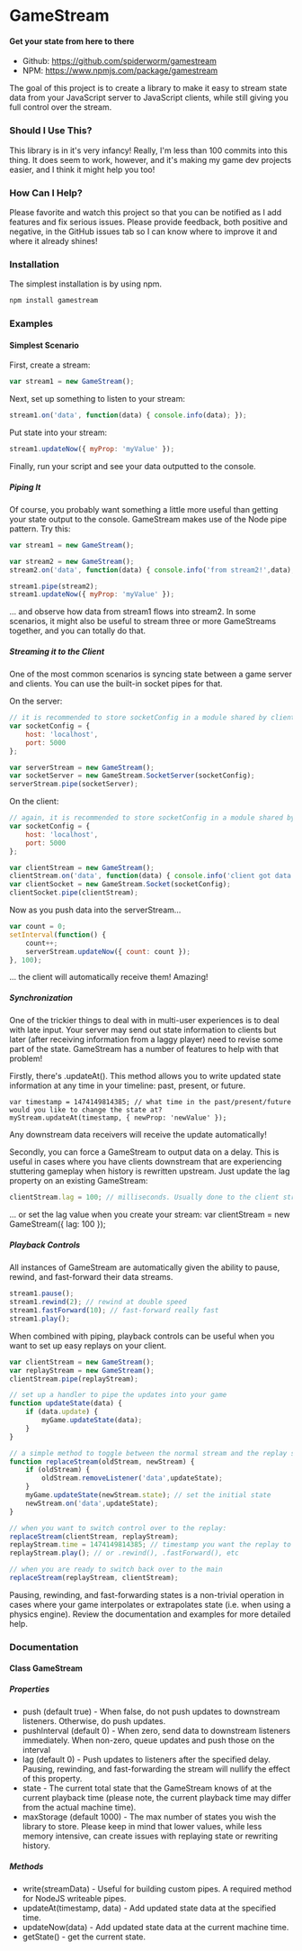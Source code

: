 
# GameStream
#### Get your state from here to there

- Github: https://github.com/spiderworm/gamestream
- NPM: https://www.npmjs.com/package/gamestream

The goal of this project is to create a library to make it easy to stream state data from your JavaScript server to JavaScript clients, while still giving you full control over the stream.

### Should I Use This?

This library is in it's very infancy! Really, I'm less than 100 commits into this thing. It does seem to work, however, and it's making my game dev projects easier, and I think it might help you too!

### How Can I Help?

Please favorite and watch this project so that you can be notified as I add features and fix serious issues. Please provide feedback, both positive and negative, in the GitHub issues tab so I can know where to improve it and where it already shines!

### Installation

The simplest installation is by using npm.

```bash
npm install gamestream
```

### Examples

#### Simplest Scenario
First, create a stream:
```javascript
var stream1 = new GameStream();
```
Next, set up something to listen to your stream:
```javascript
stream1.on('data', function(data) { console.info(data); });
```
Put state into your stream:
```javascript
stream1.updateNow({ myProp: 'myValue' });
```
Finally, run your script and see your data outputted to the console.

##### Piping It
Of course, you probably want something a little more useful than getting your state output to the console. GameStream makes use of the Node pipe pattern. Try this:
```javascript
var stream1 = new GameStream();

var stream2 = new GameStream();
stream2.on('data', function(data) { console.info('from stream2!',data); });

stream1.pipe(stream2);
stream1.updateNow({ myProp: 'myValue' });
```
... and observe how data from stream1 flows into stream2. In some scenarios, it might also be useful to stream three or more GameStreams together, and you can totally do that.

##### Streaming it to the Client
One of the most common scenarios is syncing state between a game server and clients. You can use the built-in socket pipes for that.

On the server:
```javascript
// it is recommended to store socketConfig in a module shared by client and server.
var socketConfig = {
    host: 'localhost',
    port: 5000
};

var serverStream = new GameStream();
var socketServer = new GameStream.SocketServer(socketConfig);
serverStream.pipe(socketServer);
```

On the client:
```javascript
// again, it is recommended to store socketConfig in a module shared by client and server.
var socketConfig = {
    host: 'localhost',
    port: 5000
};

var clientStream = new GameStream();
clientStream.on('data', function(data) { console.info('client got data!', data); });
var clientSocket = new GameStream.Socket(socketConfig);
clientSocket.pipe(clientStream);
```

Now as you push data into the serverStream...

```javascript
var count = 0;
setInterval(function() {
    count++;
    serverStream.updateNow({ count: count });
}, 100);
```

... the client will automatically receive them! Amazing!

##### Synchronization
One of the trickier things to deal with in multi-user experiences is to deal with late input. Your server may send out state information to clients but later (after receiving information from a laggy player) need to revise some part of the state. GameStream has a number of features to help with that problem!

Firstly, there's .updateAt(). This method allows you to write updated state information at any time in your timeline: past, present, or future.
```
var timestamp = 1474149814385; // what time in the past/present/future would you like to change the state at?
myStream.updateAt(timestamp, { newProp: 'newValue' });
```
Any downstream data receivers will receive the update automatically!

Secondly, you can force a GameStream to output data on a delay. This is useful in cases where you have clients downstream that are experiencing stuttering gameplay when history is rewritten upstream. Just update the lag property on an existing GameStream:
```javascript
clientStream.lag = 100; // milliseconds. Usually done to the client stream
```
... or set the lag value when you create your stream:
var clientStream = new GameStream({ lag: 100 });

##### Playback Controls
All instances of GameStream are automatically given the ability to pause, rewind, and fast-forward their data streams.

```javascript
stream1.pause();
stream1.rewind(2); // rewind at double speed
stream1.fastForward(10); // fast-forward really fast
stream1.play();
```

When combined with piping, playback controls can be useful when you want to set up easy replays on your client.
```javascript
var clientStream = new GameStream();
var replayStream = new GameStream();
clientStream.pipe(replayStream);

// set up a handler to pipe the updates into your game
function updateState(data) {
    if (data.update) {
        myGame.updateState(data);
    }
}

// a simple method to toggle between the normal stream and the replay stream
function replaceStream(oldStream, newStream) {
    if (oldStream) {
        oldStream.removeListener('data',updateState);
    }
    myGame.updateState(newStream.state); // set the initial state
    newStream.on('data',updateState);
}

// when you want to switch control over to the replay:
replaceStream(clientStream, replayStream);
replayStream.time = 1474149814385; // timestamp you want the replay to start at
replayStream.play(); // or .rewind(), .fastForward(), etc

// when you are ready to switch back over to the main
replaceStream(replayStream, clientStream);
```

Pausing, rewinding, and fast-forwarding states is a non-trivial operation in cases where your game interpolates or extrapolates state (i.e. when using a physics engine). Review the documentation and examples for more detailed help.

### Documentation

#### Class GameStream
##### Properties
- push (default true) - When false, do not push updates to downstream listeners. Otherwise, do push updates.
- pushInterval (default 0) - When zero, send data to downstream listeners immediately. When non-zero, queue updates and push those on the interval
- lag (default 0) - Push updates to listeners after the specified delay. Pausing, rewinding, and fast-forwarding the stream will nullify the effect of this property.
- state - The current total state that the GameStream knows of at the current playback time (please note, the current playback time may differ from the actual machine time).
- maxStorage (default 1000) - The max number of states you wish the library to store. Please keep in mind that lower values, while less memory intensive, can create issues with replaying state or rewriting history.

##### Methods
- write(streamData) - Useful for building custom pipes. A required method for NodeJS writeable pipes.
- updateAt(timestamp, data) - Add updated state data at the specified time.
- updateNow(data) - Add updated state data at the current machine time.
- getState() - get the current state.
